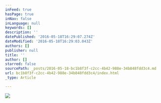 ```yaml
---
inFeed: true
hasPage: true
inNav: false
inLanguage: null
keywords: []
description: ''
datePublished: '2016-05-18T16:29:07.274Z'
dateModified: '2016-05-18T16:29:03.043Z'
authors: []
publisher: null
title: ''
author: []
starred: false
sourcePath: _posts/2016-05-18-bc1b8f3f-c2cc-4b42-988e-34b848fdd3c4.md
url: bc1b8f3f-c2cc-4b42-988e-34b848fdd3c4/index.html
_type: Article

---
```

![](https://the-grid-user-content.s3-us-west-2.amazonaws.com/aa9fee76-e65a-419f-b9ff-5b1734ac62f7.jpg)